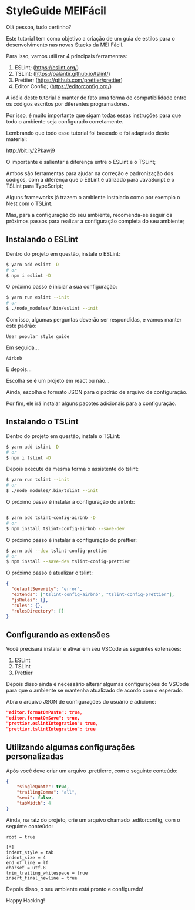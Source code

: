 # StyleGuide MEIFácil

Olá pessoa, tudo certinho?

Este tutorial tem como objetivo a criação de um guia de estilos para o desenvolvimento nas novas Stacks da MEI Fácil.

Para isso, vamos utilizar 4 principais ferramentas:

1. ESLint; (https://eslint.org/)
2. TSLint; (https://palantir.github.io/tslint/)
3. Prettier; (https://github.com/prettier/prettier)
4. Editor Config; (https://editorconfig.org/)

A idéia deste tutorial é manter de fato uma forma de compatibilidade entre os códigos escritos por diferentes programadores.

Por isso, é muito importante que sigam todas essas instruções para que todo o ambiente seja configurado corretamente.

Lembrando que todo esse tutorial foi baseado e foi adaptado deste material:

http://bit.ly/2Pkawj9

O importante é salientar a diferença entre o ESLint e o TSLint;

Ambos são ferramentas para ajudar na correção e padronização dos códigos, com a diferença que o ESLint é utilizado para JavaScript e o TSLint para TypeScript;

Alguns frameworks já trazem o ambiente instalado como por exemplo o Nest com o TSLint.

Mas, para a configuração do seu ambiente, recomenda-se seguir os próximos passos para realizar a configuração completa do seu ambiente;

## Instalando o ESLint

Dentro do projeto em questão, instale o ESLint:

```bash
$ yarn add eslint -D
# or 
$ npm i eslint -D
```

O próximo passo é iniciar a sua configuração:

```bash
$ yarn run eslint --init
# or  
$ ./node_modules/.bin/eslint --init
```

Com isso, algumas perguntas deverão ser respondidas, e vamos manter este padrão:

```
User popular style guide
```

Em seguida...

```
Airbnb
```

E depois...

Escolha se é um projeto em react ou não...

Ainda, escolha o formato JSON para o padrão de arquivo de configuração.

Por fim, ele irá instalar alguns pacotes adicionais para a configuração.


## Instalando o TSLint

Dentro do projeto em questão, instale o TSLint:

```bash
$ yarn add tslint -D
# or 
$ npm i tslint -D
```

Depois execute da mesma forma o assistente do tslint:

```bash
$ yarn run tslint --init
# or 
$ ./node_modules/.bin/tslint --init
```

O próximo passo é instalar a configuração do airbnb:

```bash

$ yarn add tslint-config-airbnb -D
# or 
$ npm install tslint-config-airbnb --save-dev
```

O próximo passo é instalar a configuração do prettier:

```bash
$ yarn add --dev tslint-config-prettier
# or 
$ npm install --save-dev tslint-config-prettier
```

O próximo passo é atualizar o tslint:

```JSON
{
  "defaultSeverity": "error",
  "extends": ["tslint-config-airbnb", "tslint-config-prettier"],
  "jsRules": {},
  "rules": {},
  "rulesDirectory": []
}
```

## Configurando as extensões

Você precisará instalar e ativar em seu VSCode as seguintes extensões:

1. ESLint
2. TSLint
3. Prettier

Depois disso ainda é necessário alterar algumas configurações do VSCode para que o ambiente se mantenha atualizado de acordo com o esperado.

Abra o arquivo JSON de configurações do usuário e adicione:

```JSON
"editor.formatOnPaste": true,
"editor.formatOnSave": true,
"prettier.eslintIntegration": true,
"prettier.tslintIntegration": true
```

## Utilizando algumas configurações personalizadas


Após você deve criar um arquivo .prettierrc, com o seguinte conteúdo:

```JSON
{
	"singleQuote": true,
	"trailingComma": "all",
	"semi": false,
	"tabWidth": 4
}

```

Ainda, na raiz do projeto, crie um arquivo chamado .editorconfig, com o seguinte conteúdo:

```
root = true

[*]
indent_style = tab
indent_size = 4
end_of_line = lf
charset = utf-8
trim_trailing_whitespace = true
insert_final_newline = true
```

Depois disso, o seu ambiente está pronto e configurado!

Happy Hacking!
